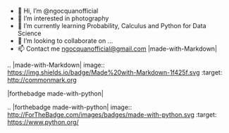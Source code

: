 - 👋 Hi, I’m @ngocquanofficial
- 👀 I’m interested in photography
- 🌱 I’m currently learning Probability, Calculus and Python for Data Science
- 💞️ I’m looking to collaborate on ...
- 📫 Contact me ngocquanofficial@gmail.com
|made-with-Markdown|

.. |made-with-Markdown| image:: https://img.shields.io/badge/Made%20with-Markdown-1f425f.svg
   :target: http://commonmark.org
   
|forthebadge made-with-python|

.. |forthebadge made-with-python| image:: http://ForTheBadge.com/images/badges/made-with-python.svg
   :target: https://www.python.org/
